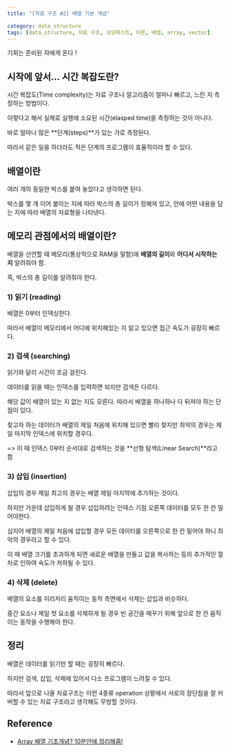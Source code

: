 ```yaml
---
title: "[자료 구조 #2] 배열 기본 개념"

category: data_structure
tags: [data_structure, 자료 구조, 코딩테스트, 이론, 배열, array, vector]
---
```


기회는 준비된 자에게 온다 ! 

 

## 시작에 앞서... 시간 복잡도란?

시간 복잡도(Time complexity)는 자료 구조나 알고리즘이 얼마나 빠르고, 느린 지 측정하는 방법이다.

이렇다고 해서 실제로 실행에 소요된 시간(elasped time)을 측정하는 것이 아니다.

바로 얼마나 많은 **단계(steps)**가 있는 가로 측정된다.

따라서 같은 일을 하더라도 적은 단계의 프로그램이 효율적이라 할 수 있다.



## 배열이란

여러 개의 동일한 박스를 붙여 놓았다고 생각하면 된다.

박스를 몇 개 이어 붙이는 지에 따라 박스의 총 길이가 정해져 있고, 안에 어떤 내용을 담는 지에 따라 배열의 자료형을 나타낸다. 



## 메모리 관점에서의 배열이란?

 배열을 선언할 때 메모리(통상적으로 RAM을 말함)에 **배열의 길이**와 **어디서 시작하는 지** 알려줘야 함.

즉, 박스의 총 길이를 알려줘야 한다.



### 1) 읽기 (reading)

배열은 0부터 인덱싱한다.

따라서 배열이 메모리에서 어디에 위치해있는 지 알고 있으면 접근 속도가 굉장히 빠르다.



### 2) 검색 (searching)

읽기와 달리 시간이 조금 걸린다.

데이터를 읽을 때는 인덱스를 입력하면 되지만 검색은 다르다.

해당 값이 배열이 있는 지 없는 지도 모른다. 따라서 배열을 하나하나 다 뒤져야 하는 단점이 있다.

찾고자 하는 데이터가 배열의 제일 처음에 위치해 있으면 빨리 찾지만 최악의 경우는 제일 마지막 인덱스에 위치할 경우다.

=> 이 때 인덱스 0부터 순서대로 검색하는 것을 **선형 탐색(Linear Search)**라고 함



### 3) 삽입 (insertion)

삽입의 경우 제일 최고의 경우는 배열 제일 마지막에 추가하는 것이다.

하지만 가운데 삽입하게 될 경우 삽입하려는 인덱스 기점 오른쪽 데이터를 모두 한 칸 밀어야한다.

심지어 배열의 제일 처음에 삽입할 경우 모든 데이터를 오른쪽으로 한 칸 밀어야 하니 최악의 경우라고 할 수 있다.

이 때 배열 크기를 초과하게 되면 새로운 배열을 만들고 값을 복사하는 등의 추가적인 절차로 인하여 속도가 저하될 수 있다.



### 4) 삭제 (delete)

배열의 요소를 이리저리 움직이는 동작 측면에서 삭제는 삽입과 비슷하다.

중간 요소나 제일 첫 요소를 삭제하게 될 경우 빈 공간을 메꾸기 위해 앞으로 한 칸 움직이는 동작을 수행해야 한다.



## 정리

배열은 데이터를 읽기만 할 때는 굉장히 빠르다.

하지만 검색, 삽입, 삭제에 있어서 다소 프로그램이 느려질 수 있다.

따라서 앞으로 나올 자료구조는 이런 4종류 operation 상황에서 서로의 장단점을 잘 커버할 수 있는 자료 구조라고 생각해도 무방할 것이다.



## Reference

* [Array 배열 기초개념? 10분안에 정리해줌!](https://www.youtube.com/watch?v=NFETSCJON2M&list=PL7jH19IHhOLMdHvl3KBfFI70r9P0lkJwL&index=2)